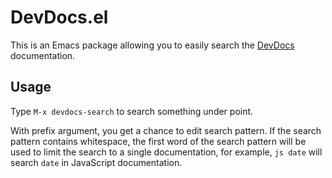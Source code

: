 # DevDocs.el

This is an Emacs package allowing you to easily search the
[DevDocs](http://devdocs.io) documentation.

## Usage

Type `M-x devdocs-search` to search something under point.

With prefix argument, you get a chance to edit search pattern. If the search
pattern contains whitespace, the first word of the search pattern will be used
to limit the search to a single documentation, for example, `js date` will
search `date` in JavaScript documentation.
